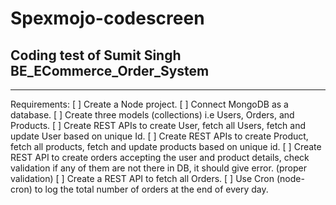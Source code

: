 # Spexmojo-codescreen

## Coding test of Sumit Singh BE_ECommerce_Order_System

---

Requirements:
[ ] Create a Node project.
[ ] Connect MongoDB as a database.
[ ] Create three models (collections) i.e Users, Orders, and Products.
[ ] Create REST APIs to create User, fetch all Users, fetch and update User based on unique Id.
[ ] Create REST APIs to create Product, fetch all products, fetch and update products based on unique id.
[ ] Create REST API to create orders accepting the user and product details, check validation if any of them are not there in DB, it should give error. (proper validation)
[ ] Create a REST API to fetch all Orders.
[ ] Use Cron (node-cron) to log the total number of orders at the end of every day.
